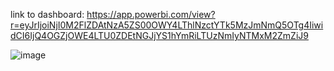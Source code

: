 link to dashboard: https://app.powerbi.com/view?r=eyJrIjoiNjI0M2FlZDAtNzA5ZS00OWY4LThlNzctYTk5MzJmNmQ5OTg4IiwidCI6IjQ4OGZjOWE4LTU0ZDEtNGJjYS1hYmRiLTUzNmIyNTMxM2ZmZiJ9


![image](https://github.com/laxmikantmkabra/PowerBI_SalesReport/assets/143458925/5fb2f44a-794a-4597-a514-c0c18b72f023)
